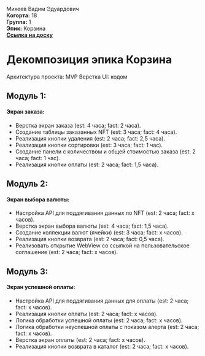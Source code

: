 Михеев Вадим Эдуардович\
<b>Когорта:</b> 18\
<b>Группа:</b> 1\
<b>Эпик:</b> Корзина\
<b>[Ссылка на доску](https://github.com/users/kalmahik/projects/3/views/1)</b>

# Декомпозиция эпика Корзина

Архитектура проекта: MVP
Верстка UI: кодом

## Модуль 1:

#### Экран заказа:
- Верстка экран заказа (est: 4 часа; fact: 2 часа).
- Создание таблицы заказанных NFT (est: 3 часа; fact: 4 часа).
- Реализация кнопки удаления (est: 2 часа; fact: 2,5 часа).
- Реализация кнопки сортировки (est: 3 часа; fact: 1 час).
- Создание панели с количеством и общей стоимостью заказа (est: 2 часа; fact: 1 час).
- Реализация кнопки оплаты (est: 2 часа; fact: 1,5 часа).

## Модуль 2:

#### Экран выбора валюты:
- Настройка API для поддягивания данных по NFT (est: 2 часа; fact: x часов).
- Верстка экран выбора валюты (est: 4 часа; fact: 1,5 часа).
- Создание коллекции валют (ячейки) (est: 3 часа; fact: x часов).
- Реализация кнопки возврата (est: 2 часа; fact: 0,5 часа).
- Реализовать открытие WebView со ссылкой на пользовательское соглашение (est: 2 часа; fact: x часов).

## Модуль 3:

#### Экран успешной оплаты:
- Настройка API для поддягивания данных для оплаты (est: 2 часа; fact: x часов).
- Реализация кнопки оплаты (est: 2 часа; fact: x часов).
- Логика обработки успешной оплаты (est: 2 часа; fact: x часов).
- Логика обработки неуспешной оплаты с показом алерта (est: 2 часа; fact: x часов).
- Верстка экран оплаты (est: 2 часа; fact: x часов).
- Реализация кнопки возврата в каталог (est: 2 часа; fact: x часов).
